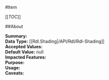#Item

[[_TOC_]]

##About

**Summary:**   
**Data Type:** [[Rdl.Shading|/API/Rdl/Rdl-Shading]]  
**Accepted Values:**   
**Default Value:** null  
**Impacted Features:**   
**Purpose:**   
**Usage:**   
**Caveats:**   

